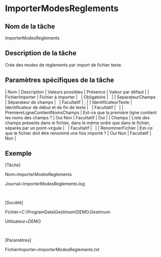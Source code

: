 # ImporterModesReglements

## Nom de la tâche


ImporterModesReglements


## Description de la tâche


Crée des modes de règlements par import de fichier texte.


## Paramètres spécifiques de la tâche










| Nom | Description | Valeurs possibles | Présence | Valeur par défaut |
| FichierImporter | Fichier à importer |   | Obligatoire |   |
| SeparateurChamps | Séparateur de champs |   | Facultatif | ; |
| IdentificateurTexte | Identificateur de début et de fin de texte |   | Facultatif |   |
| PremiereLigneContientNomsChamps | Est-ce que la première ligne contient les noms des champs ? | Oui
Non | Facultatif | Oui |
| Champs | Liste des champs présents dans le fichier, dans le même ordre que dans le fichier, séparés par un point-virgule |   | Facultatif |   |
| RenommerFichier | Est-ce que le fichier doit être renommé une fois importé ? | Oui
Non | Facultatif | Non |


## Exemple


[Tâche]


Nom=ImporterModesReglements


Journal=ImporterModesReglements.log


 


[Société]


Fichier=C:\ProgramData\Gestimum\DEMO.Gestimum


Utilisateur=DEMO


 


[Paramètres]


FichierImporter=ImporterModesReglements.txt


